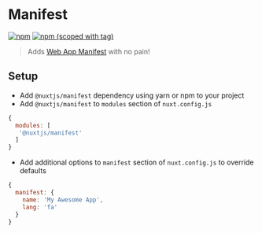 # Manifest
[![npm](https://img.shields.io/npm/dt/@nuxtjs/manifest.svg?style=flat-square)](https://www.npmjs.com/package/@nuxtjs/manifest)
[![npm (scoped with tag)](https://img.shields.io/npm/v/@nuxtjs/manifest/latest.svg?style=flat-square)](https://www.npmjs.com/package/@nuxtjs/manifest)

> Adds [Web App Manifest](https://developer.mozilla.org/en-US/docs/Web/Manifest) with no pain!

## Setup
- Add `@nuxtjs/manifest` dependency using yarn or npm to your project
- Add `@nuxtjs/manifest` to `modules` section of `nuxt.config.js`
```js
{
  modules: [
   '@nuxtjs/manifest'
  ]
}
````
- Add additional options to `manifest` section of `nuxt.config.js` to override defaults
```js
{
  manifest: {
    name: 'My Awesome App',
    lang: 'fa'
  }
}
```
